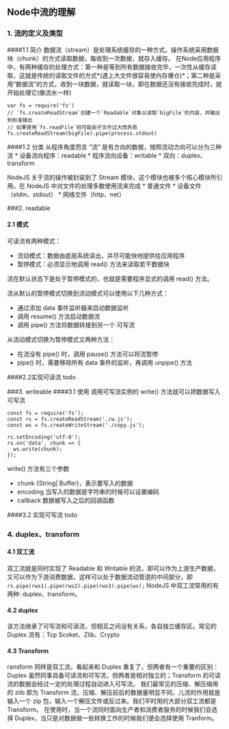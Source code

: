 ## Node中流的理解
### 1. 流的定义及类型

####1.1 简介
数据流（stream）是处理系统缓存的一种方式。操作系统采用数据块（chunk）的方式读取数据，每收到一次数据，就存入缓存。
在Node应用程序中，有两种缓存的处理方式：第一种是等到所有数据接收完毕，一次性从缓存读取，这就是传统的读取文件的方式*(遇上大文件很容易使内存爆仓)*；第二种是采用“数据流”的方式，收到一块数据，就读取一块，即在数据还没有接收完成时，就开始处理它(像流水一样)

```
var fs = require('fs')
// `fs.createReadStream`创建一个`Readable`对象以读取`bigFile`的内容，并输出到标准输出
// 如果使用`fs.readFile`则可能由于文件过大而失败
fs.createReadStream(bigFile).pipe(process.stdout)
```

####1.2 分类
从程序角度而言 “流” 是有方向的数据，按照流动方向可以分为三种流
	* 设备流向程序：readable
	* 程序流向设备：writable
	* 双向：duplex、transform

NodeJS 关于流的操作被封装到了 Stream 模块，这个模块也被多个核心模块所引用。在 NodeJS 中对文件的处理多数使用流来完成
	* 普通文件
	* 设备文件（stdin、stdout）
	* 网络文件（http、net）

###2.  readable

#### 2.1 模式
可读流有两种模式：
* 流动模式：数据由底层系统读出，并尽可能快地提供给应用程序
* 暂停模式：必须显示地调用 read() 方法来读取若干数据块

流在默认状态下是处于暂停模式的，也就是需要程序显式的调用 read() 方法。

流从默认的暂停模式切换到流动模式可以使用以下几种方式：
* 通过添加 data 事件监听器来启动数据监听
* 调用 resume() 方法启动数据流
* 调用 pipe() 方法将数据转接到另一个 可写流

从流动模式切换为暂停模式又两种方法：
* 在流没有 pipe() 时，调用 pause() 方法可以将流暂停
* pipe() 时，需要移除所有 data 事件的监听，再调用 unpipe() 方法

####2.2实现可读流
todo

###3. writeable
####3.1 使用
调用可写流实例的 write() 方法就可以把数据写入可写流
```
const fs = require('fs');
const rs = fs.createReadStream('./w.js');
const ws = fs.createWriteStream('./copy.js');

rs.setEncoding('utf-8');
rs.on('data', chunk => {
  ws.write(chunk);
});
```
write() 方法有三个参数
* chunk {String| Buffer}，表示要写入的数据
* encoding 当写入的数据是字符串的时候可以设置编码
* callback 数据被写入之后的回调函数

####3.2 实现可写流
todo

### 4. duplex、transform

#### 4.1 双工流
双工流就是同时实现了 Readable 和 Writable 的流，即可以作为上游生产数据，又可以作为下游消费数据，这样可以处于数据流动管道的中间部分，即 ` rs.pipe(rws1).pipe(rws2).pipe(rws3).pipe(ws);`
 NodeJS 中双工流常用的有两种: duplex、transform。


#### 4.2 duplex

 该方法继承了可写流和可读流，但相互之间没有关系，各自独立缓存区。常见的 Duplex 流有：Tcp Scoket、Zlib、Crypto

#### 4.3 Transform

ransform 同样是双工流，看起来和 Duplex 重复了，但两者有一个重要的区别：Duplex 虽然同事具备可读流和可写流，但两者是相对独立的；Transform 的可读流的数据会经过一定的处理过程自动进入可写流。
我们最常见的压缩、解压缩用的 zlib 即为 Transform 流，压缩、解压前后的数据量明显不同，儿流的作用就是输入一个 zip 包，输入一个解压文件或反过来。我们平时用的大部分双工流都是 Transform。
	在使用时，当一个流同时面向生产者和消费者服务的时候我们会选择 Duplex，当只是对数据做一些转换工作的时候我们便会选择使用 Tranform。